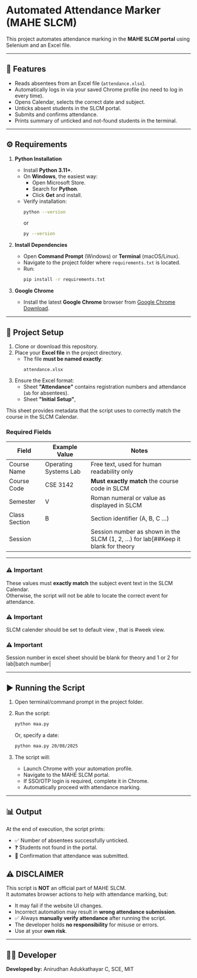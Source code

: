 # Automated Attendance Marker (MAHE SLCM)

This project automates attendance marking in the **MAHE SLCM portal** using Selenium and an Excel file.

---

## 🚀 Features
- Reads absentees from an Excel file (`attendance.xlsx`).
- Automatically logs in via your saved Chrome profile (no need to log in every time).
- Opens Calendar, selects the correct date and subject.
- Unticks absent students in the SLCM portal.
- Submits and confirms attendance.
- Prints summary of unticked and not-found students in the terminal.

---

## ⚙️ Requirements

1. **Python Installation**
   - Install **Python 3.11+**.
   - On **Windows**, the easiest way:
     - Open Microsoft Store.
     - Search for **Python**.
     - Click **Get** and install.
   - Verify installation:
     ```bash
     python --version
     ```
     or
     ```bash
     py --version
     ```

2. **Install Dependencies**
   - Open **Command Prompt** (Windows) or **Terminal** (macOS/Linux).
   - Navigate to the project folder where `requirements.txt` is located.
   - Run:
     ```bash
     pip install -r requirements.txt
     ```

3. **Google Chrome**
   - Install the latest **Google Chrome** browser from [Google Chrome Download](https://www.google.com/chrome/).




---

## 📂 Project Setup

1. Clone or download this repository.
2. Place your **Excel file** in the project directory.
   - The file **must be named exactly**:
     ```
     attendance.xlsx
     ```
3. Ensure the Excel format:
   - Sheet **"Attendance"** contains registration numbers and attendance (`ab` for absentees).
   - Sheet **"Initial Setup"**, 


This sheet provides metadata that the script uses to correctly match the course in the SLCM Calendar.  

### Required Fields

| Field         | Example Value              | Notes                                                       |
|---------------|----------------------------|-------------------------------------------------------------|
| Course Name   | Operating Systems Lab      | Free text, used for human readability only                  |
| Course Code   | CSE 3142                   | **Must exactly match** the course code in SLCM              |
| Semester      | V                          | Roman numeral or value as displayed in SLCM                 |
| Class Section | B                          | Section identifier (A, B, C …)                              |
| Session       |                            | Session number as shown in the SLCM  (1, 2, …) for lab[##Keep it blank for theory|

---

### ⚠️ Important

These values must **exactly match** the subject event text in the SLCM Calendar.  
Otherwise, the script will not be able to locate the correct event for attendance.

### ⚠️ Important
SLCM calender should be set to default view , that is #week view.

### ⚠️ Important
Session number in excel sheet should be blank for theory and 1 or 2 for lab[batch number|

---

## ▶️ Running the Script

1. Open terminal/command prompt in the project folder.
2. Run the script:
   ```bash
   python maa.py
   ```
   Or, specify a date:
   ```bash
   python maa.py 20/08/2025
   ```

3. The script will:
   - Launch Chrome with your automation profile.
   - Navigate to the MAHE SLCM portal.
   - If SSO/OTP login is required, complete it in Chrome.
   - Automatically proceed with attendance marking.

---

## 📊 Output
At the end of execution, the script prints:
- ✅ Number of absentees successfully unticked.
- ❓ Students not found in the portal.
- 🎉 Confirmation that attendance was submitted.



## ⚠️ **DISCLAIMER**

This script is **NOT** an official part of MAHE SLCM.  
It automates browser actions to help with attendance marking, but:  

- It may fail if the website UI changes.  
- Incorrect automation may result in **wrong attendance submission**.  
- ✅ Always **manually verify attendance** after running the script.  
- The developer holds **no responsibility** for misuse or errors.  
- Use at your **own risk**. 

---

## 👨‍💻 Developer
**Developed by:** Anirudhan Adukkathayar C, SCE, MIT
